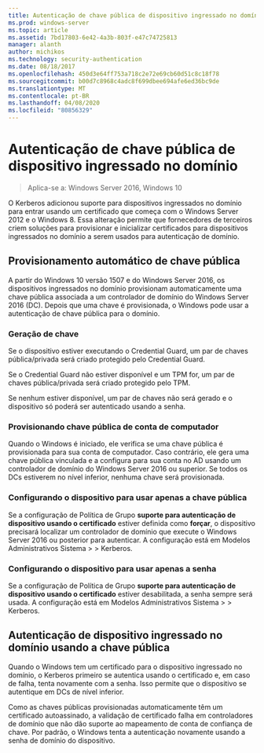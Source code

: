```yaml
---
title: Autenticação de chave pública de dispositivo ingressado no domínio
ms.prod: windows-server
ms.topic: article
ms.assetid: 7bd17803-6e42-4a3b-803f-e47c74725813
manager: alanth
author: michikos
ms.technology: security-authentication
ms.date: 08/18/2017
ms.openlocfilehash: 450d3e64ff753a718c2e72e69cb60d51c8c18f78
ms.sourcegitcommit: b00d7c8968c4adc8f699dbee694afe6ed36bc9de
ms.translationtype: MT
ms.contentlocale: pt-BR
ms.lasthandoff: 04/08/2020
ms.locfileid: "80856329"
---
```

# <a name="domain-joined-device-public-key-authentication"></a>Autenticação de chave pública de dispositivo ingressado no domínio

>Aplica-se a: Windows Server 2016, Windows 10

O Kerberos adicionou suporte para dispositivos ingressados no domínio para entrar usando um certificado que começa com o Windows Server 2012 e o Windows 8. Essa alteração permite que fornecedores de terceiros criem soluções para provisionar e inicializar certificados para dispositivos ingressados no domínio a serem usados para autenticação de domínio. 

## <a name="automatic-public-key-provisioning"></a>Provisionamento automático de chave pública

A partir do Windows 10 versão 1507 e do Windows Server 2016, os dispositivos ingressados no domínio provisionam automaticamente uma chave pública associada a um controlador de domínio do Windows Server 2016 (DC). Depois que uma chave é provisionada, o Windows pode usar a autenticação de chave pública para o domínio.

### <a name="key-generation"></a>Geração de chave
Se o dispositivo estiver executando o Credential Guard, um par de chaves pública/privada será criado protegido pelo Credential Guard. 

Se o Credential Guard não estiver disponível e um TPM for, um par de chaves pública/privada será criado protegido pelo TPM. 

Se nenhum estiver disponível, um par de chaves não será gerado e o dispositivo só poderá ser autenticado usando a senha.

### <a name="provisioning-computer-account-public-key"></a>Provisionando chave pública de conta de computador
Quando o Windows é iniciado, ele verifica se uma chave pública é provisionada para sua conta de computador. Caso contrário, ele gera uma chave pública vinculada e a configura para sua conta no AD usando um controlador de domínio do Windows Server 2016 ou superior. Se todos os DCs estiverem no nível inferior, nenhuma chave será provisionada.

### <a name="configuring-device-to-only-use-public-key"></a>Configurando o dispositivo para usar apenas a chave pública
Se a configuração de Política de Grupo **suporte para autenticação de dispositivo usando o certificado** estiver definida como **forçar**, o dispositivo precisará localizar um controlador de domínio que execute o Windows Server 2016 ou posterior para autenticar. A configuração está em Modelos Administrativos Sistema > > Kerberos.

### <a name="configuring-device-to-only-use-password"></a>Configurando o dispositivo para usar apenas a senha
Se a configuração de Política de Grupo **suporte para autenticação de dispositivo usando o certificado** estiver desabilitada, a senha sempre será usada. A configuração está em Modelos Administrativos Sistema > > Kerberos.

## <a name="domain-joined-device-authentication-using-public-key"></a>Autenticação de dispositivo ingressado no domínio usando a chave pública
Quando o Windows tem um certificado para o dispositivo ingressado no domínio, o Kerberos primeiro se autentica usando o certificado e, em caso de falha, tenta novamente com a senha. Isso permite que o dispositivo se autentique em DCs de nível inferior.

Como as chaves públicas provisionadas automaticamente têm um certificado autoassinado, a validação de certificado falha em controladores de domínio que não dão suporte ao mapeamento de conta de confiança de chave. Por padrão, o Windows tenta a autenticação novamente usando a senha de domínio do dispositivo.


